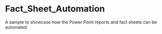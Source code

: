 # Fact_Sheet_Automation
A sample to showcase how the Power Point reports and fact sheets can be automated
